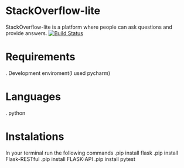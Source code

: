 # StackOverflow-lite
StackOverflow-lite is a platform where people can ask questions and provide answers.
[![Build Status](https://travis-ci.com/Bwiree/StackOverflow-lite.svg?branch=api-feature)](https://travis-ci.com/Bwiree/StackOverflow-lite)
# Requirements
. Development enviroment(I used pycharm)

# Languages
. python 

# Instalations
In your terminal run the following commands
.pip install flask
.pip install Flask-RESTful
.pip install FLASK-API
.pip install pytest
